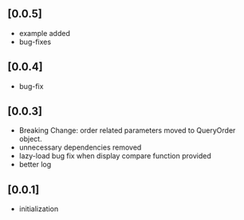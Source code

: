 ## [0.0.5]

* example added
* bug-fixes

## [0.0.4]

* bug-fix

## [0.0.3]

* Breaking Change: order related parameters moved to QueryOrder object.
* unnecessary dependencies removed
* lazy-load bug fix when display compare function provided
* better log

## [0.0.1]

* initialization
